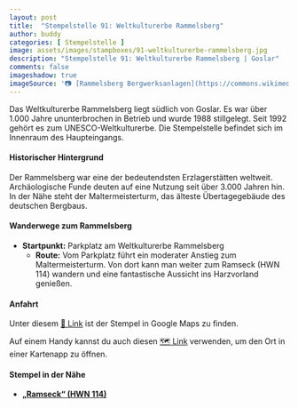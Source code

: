 ```yaml
---
layout: post
title:  "Stempelstelle 91: Weltkulturerbe Rammelsberg"
author: buddy
categories: [ Stempelstelle ]
image: assets/images/stampboxes/91-weltkulturerbe-rammelsberg.jpg
description: "Stempelstelle 91: Weltkulturerbe Rammelsberg | Goslar"
comments: false
imageshadow: true
imageSource: '📷 [Rammelsberg Bergwerksanlagen](https://commons.wikimedia.org/wiki/File:Rammelsberg_Bergwerksanlagen.jpg) von <a href="//commons.wikimedia.org/wiki/User:AxelHH" title="User:AxelHH">Axel Hindemith</a> unter Lizenz [CC BY 3.0](https://creativecommons.org/licenses/by/3.0)'
---
```


Das Weltkulturerbe Rammelsberg liegt südlich von Goslar. Es war über 1.000 Jahre ununterbrochen in Betrieb und wurde 1988 stillgelegt. Seit 1992 gehört es zum UNESCO-Weltkulturerbe. Die Stempelstelle befindet sich im Innenraum des Haupteingangs.

#### Historischer Hintergrund

Der Rammelsberg war eine der bedeutendsten Erzlagerstätten weltweit. Archäologische Funde deuten auf eine Nutzung seit über 3.000 Jahren hin. In der Nähe steht der Maltermeisterturm, das älteste Übertagegebäude des deutschen Bergbaus.

#### Wanderwege zum Rammelsberg

- **Startpunkt:** Parkplatz am Weltkulturerbe Rammelsberg
  - **Route:** Vom Parkplatz führt ein moderater Anstieg zum Maltermeisterturm. Von dort kann man weiter zum Ramseck (HWN 114) wandern und eine fantastische Aussicht ins Harzvorland genießen.

#### Anfahrt

Unter diesem [📍 Link](https://www.google.com/maps/dir/?api=1&origin=&destination=51.89008%2C%2010.41905) ist der Stempel in Google Maps zu finden.

<div class="android-only">
  Auf einem Handy kannst du auch diesen 
  <a href="geo:51.89008,10.41905">🗺️ Link</a> 
  verwenden, um den Ort in einer Kartenapp zu öffnen.
  <p></p>
</div>

#### Stempel in der Nähe

- [**„Ramseck“ (HWN 114)**](/stempelstelle-114-ramseck)
